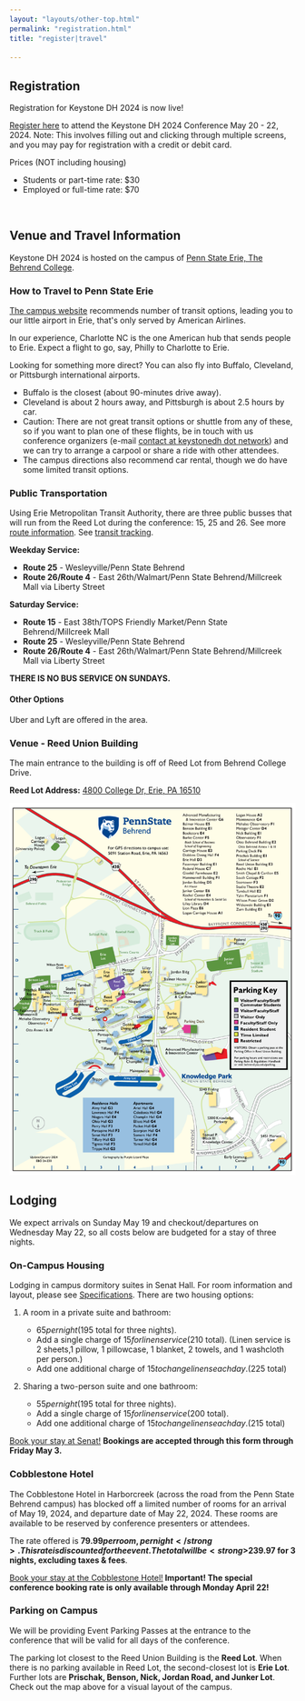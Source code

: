 ```yaml
---
layout: "layouts/other-top.html"
permalink: "registration.html"
title: "register|travel"

---
```


<div id="registration">

## Registration

Registration for Keystone DH 2024 is now live!

<a href="https://forms.bd.psu.edu/keystone-dh-registration" target="_blank">Register here</a> to attend the Keystone DH 2024 Conference May 20 - 22, 2024. Note: This involves filling out and clicking through multiple screens, and you may pay for registration with a credit or debit card.

<span id="price">Prices (NOT including housing)</span>
<ul id="regPrice">

<li>Students or part-time rate: $30</li>

<li>Employed or full-time rate: $70</li>
</ul>

<br/>

## Venue and Travel Information

Keystone DH 2024 is hosted on the campus of <a href="https://behrend.psu.edu/" target="_blank">Penn State Erie, The Behrend College</a>.

<div id="venue">
<div>

### How to Travel to Penn State Erie

[The campus website](https://behrend.psu.edu/admission/visit-penn-state-behrend/directions-to-campus) recommends number of transit options, leading you to our little airport in Erie, that's only served by American Airlines.

In our experience, Charlotte NC is the one American hub that sends people to Erie. Expect a flight to go, say, Philly to Charlotte to Erie.

Looking for something more direct? You can also fly into Buffalo, Cleveland, or Pittsburgh international airports.

* Buffalo is the closest (about 90-minutes drive away).
* Cleveland is about 2 hours away, and Pittsburgh is about 2.5 hours by car.
* Caution: There are not great transit options or shuttle from any of these, so if you want to plan one of these flights, be in touch with us conference organizers (e-mail [contact at keystonedh dot network](mailto:contact@keystonedh.network)) and we can try to arrange a carpool or share a ride with other attendees.
* The campus directions also recommend car rental, though we do have some limited transit options.

### Public Transportation

Using Erie Metropolitan Transit Authority, there are three public busses that will run from the Reed Lot during the conference: 15, 25 and 26. See more <a href="https://ride-the-e.com/routes-2/" target="_blank">route information</a>. See <a href="https://ride-the-e.com/transit-tracker-information/" target="_blank">transit tracking</a>.

<strong>Weekday Service:</strong>

- <strong>Route 25</strong> - Wesleyville/Penn State Behrend
- <strong>Route 26/Route 4</strong> - East 26th/Walmart/Penn State Behrend/Millcreek Mall via Liberty Street

<strong>Saturday Service:</strong>

- <strong>Route 15</strong> - East 38th/TOPS Friendly Market/Penn State Behrend/Millcreek Mall
- <strong>Route 25</strong> - Wesleyville/Penn State Behrend
- <strong>Route 26/Route 4</strong> - East 26th/Walmart/Penn State Behrend/Millcreek Mall via Liberty Street

<strong>THERE IS NO BUS SERVICE ON SUNDAYS.</strong>

#### Other Options

Uber and Lyft are offered in the area.



### Venue - Reed Union Building

The main entrance to the building is off of Reed Lot from Behrend College Drive.

<strong>Reed Lot Address:</strong> <a href="https://www.google.com/maps/place/Reed+Lot/@42.1200915,-79.983339,20.56z/data=!4m6!3m5!1s0x882d7dbe8be7146b:0x92945f1e7b2d56c0!8m2!3d42.120107!4d-79.9835215!16s%2Fg%2F11fnvk61yv?entry=ttu" target="_blank">4800 College Dr, Erie, PA 16510</a>

</div>

<div id="campusMap">
<a href="https://behrend.psu.edu/files/pdf/62726/2021/11/04/behrend-campus-map-2024-web.pdf" target="_blank"><img src="img/behrendCampus.png" alt="Image of the Behrend campus map"/></a>
</div>

</div>


## Lodging
We expect arrivals on Sunday May 19 and checkout/departures on Wednesday May 22, so all costs below are budgeted for a stay of three nights. 

### On-Campus Housing
Lodging in campus dormitory suites in Senat Hall. For room information and layout, please see <a href="https://liveon.psu.edu/behrend/housing/senat-hall">Specifications</a>. There are two housing options:

1. A room in a private suite and bathroom:
   * $65 per night ($195 total for three nights).
   * Add a single charge of $15 for linen service ($210 total). (Linen service is 2 sheets,1 pillow, 1 pillowcase, 1 blanket, 2 towels, and 1 washcloth per person.)
   * Add one additional charge of $15 to change linens each day. ($225 total)

1. Sharing a two-person suite and one bathroom:
   * $55 per night ($195 total for three nights).
   * Add a single charge of $15 for linen service ($200 total).
   * Add one additional charge of $15 to change linens each day. ($215 total)

<a href="https://forms.bd.psu.edu/keystone-dh-housing" target="_blank">Book your stay at Senat!</a> <strong>Bookings are accepted through this form through Friday May 3.</strong>


### Cobblestone Hotel
The Cobblestone Hotel in Harborcreek (across the road from the Penn State Behrend campus) has blocked off a limited number of rooms for an arrival of May 19, 2024, and departure date of May 22, 2024. These rooms are available to be reserved by conference presenters or attendees.

The rate offered is <strong>$79.99 per room, per night</strong>. This rate is discounted for the event. The total will be <strong>$239.97 for 3 nights, excluding taxes & fees</strong>. 

<a href="https://be.synxis.com/?Hotel=68874&Chain=7721&arrive=2024-05-19&depart=2024-05-22&adult=1&child=0&group=KEYSTONE24" target="_blank">Book your stay at the Cobblestone Hotel!</a><strong> Important! The special conference booking rate is only available through Monday April 22!</strong>


### Parking on Campus

We will be providing Event Parking Passes at the entrance to the conference that will be valid for all days of the conference.

The parking lot closest to the Reed Union Building is the <strong>Reed Lot</strong>. When there is no parking available in Reed Lot, the second-closest lot is <strong>Erie Lot</strong>. Further lots are <strong>Prischak, Benson, Nick, Jordan Road, and Junker Lot</strong>. Check out the map above for a visual layout of the campus. 



</div>

